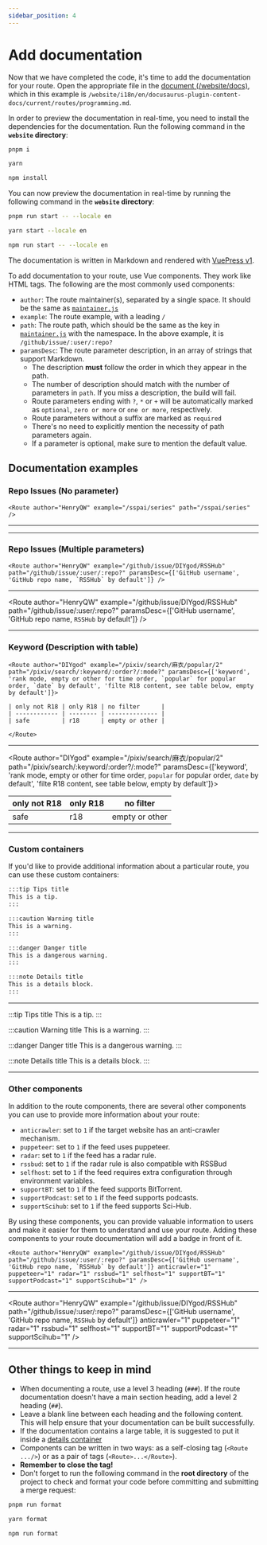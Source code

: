 ```yaml
---
sidebar_position: 4
---
```


# Add documentation

Now that we have completed the code, it's time to add the documentation for your route. Open the appropriate file in the [document (/website/docs)](https://github.com/DIYgod/RSSHub/blob/master/website/docs), which in this example is `/website/i18n/en/docusaurus-plugin-content-docs/current/routes/programming.md`.

In order to preview the documentation in real-time, you need to install the dependencies for the documentation. Run the following command in the **`website` directory**:

<code-group>
<code-block title="pnpm" active>

```bash
pnpm i
```

</code-block>
<code-block title="yarn">

```bash
yarn
```

</code-block>
<code-block title="npm">

```bash
npm install
```

</code-block>
</code-group>

You can now preview the documentation in real-time by running the following command in the **`website` directory**:

<code-group>
<code-block title="pnpm" active>

```bash
pnpm run start -- --locale en
```

</code-block>
<code-block title="yarn">

```bash
yarn start --locale en
```

</code-block>
<code-block title="npm">

```bash
npm run start -- --locale en
```

</code-block>
</code-group>

The documentation is written in Markdown and rendered with [VuePress v1](https://v1.vuepress.vuejs.org).

To add documentation to your route, use Vue components. They work like HTML tags. The following are the most commonly used components:

-   `author`: The route maintainer(s), separated by a single space. It should be the same as [`maintainer.js`](/joinus/new-rss/before-start#understand-the-basics-maintainer-js)
-   `example`: The route example, with a leading `/`
-   `path`: The route path, which should be the same as the key in [`maintainer.js`](/joinus/new-rss/before-start#understand-the-basics-maintainer-js) with the namespace. In the above example, it is `/github/issue/:user/:repo?`
-   `paramsDesc`: The route parameter description, in an array of strings that support Markdown.
    -   The description **must** follow the order in which they appear in the path.
    -   The number of description should match with the number of parameters in `path`. If you miss a description, the build will fail.
    -   Route parameters ending with `?`, `*` or `+` will be automatically marked as `optional`, `zero or more` or `one or more`, respectively.
    -   Route parameters without a suffix are marked as `required`
    -   There's no need to explicitly mention the necessity of path parameters again.
    -   If a parameter is optional, make sure to mention the default value.

## Documentation examples

### Repo Issues (No parameter)

```vue
<Route author="HenryQW" example="/sspai/series" path="/sspai/series" />
```

---

<Route author="HenryQW" example="/sspai/series" path="/sspai/series"/>

---

### Repo Issues (Multiple parameters)

```vue
<Route author="HenryQW" example="/github/issue/DIYgod/RSSHub" path="/github/issue/:user/:repo?" paramsDesc={['GitHub username', 'GitHub repo name, `RSSHub` by default']} />
```

---

<Route author="HenryQW" example="/github/issue/DIYgod/RSSHub" path="/github/issue/:user/:repo?" paramsDesc={['GitHub username', 'GitHub repo name, `RSSHub` by default']} />

---

### Keyword (Description with table)

```vue
<Route author="DIYgod" example="/pixiv/search/麻衣/popular/2" path="/pixiv/search/:keyword/:order?/:mode?" paramsDesc={['keyword', 'rank mode, empty or other for time order, `popular` for popular order, `date` by default', 'filte R18 content, see table below, empty by default']}>

| only not R18 | only R18 | no filter      |
| ------------ | -------- | -------------- |
| safe         | r18      | empty or other |

</Route>
```

---

<Route author="DIYgod" example="/pixiv/search/麻衣/popular/2" path="/pixiv/search/:keyword/:order?/:mode?" paramsDesc={['keyword', 'rank mode, empty or other for time order, `popular` for popular order, `date` by default', 'filte R18 content, see table below, empty by default']}>

| only not R18 | only R18 | no filter      |
| ------------ | -------- | -------------- |
| safe         | r18      | empty or other |

</Route>

---

### Custom containers

If you'd like to provide additional information about a particular route, you can use these custom containers:

```md
:::tip Tips title
This is a tip.
:::

:::caution Warning title
This is a warning.
:::

:::danger Danger title
This is a dangerous warning.
:::

:::note Details title
This is a details block.
:::
```

---

:::tip Tips title
This is a tip.
:::

:::caution Warning title
This is a warning.
:::

:::danger Danger title
This is a dangerous warning.
:::

:::note Details title
This is a details block.
:::

---

### Other components

In addition to the route components, there are several other components you can use to provide more information about your route:

-   `anticrawler`: set to `1` if the target website has an anti-crawler mechanism.
-   `puppeteer`: set to `1` if the feed uses puppeteer.
-   `radar`: set to `1` if the feed has a radar rule.
-   `rssbud`: set to `1` if the radar rule is also compatible with RSSBud
-   `selfhost`: set to `1` if the feed requires extra configuration through environment variables.
-   `supportBT`: set to `1` if the feed supports BitTorrent.
-   `supportPodcast`: set to `1` if the feed supports podcasts.
-   `supportScihub`: set to `1` if the feed supports Sci-Hub.

By using these components, you can provide valuable information to users and make it easier for them to understand and use your route. Adding these components to your route documentation will add a badge in front of it.

```vue
<Route author="HenryQW" example="/github/issue/DIYgod/RSSHub" path="/github/issue/:user/:repo?" paramsDesc={['GitHub username', 'GitHub repo name, `RSSHub` by default']} anticrawler="1" puppeteer="1" radar="1" rssbud="1" selfhost="1" supportBT="1" supportPodcast="1" supportScihub="1" />
```

---

<Route author="HenryQW" example="/github/issue/DIYgod/RSSHub" path="/github/issue/:user/:repo?" paramsDesc={['GitHub username', 'GitHub repo name, `RSSHub` by default']} anticrawler="1" puppeteer="1" radar="1" rssbud="1" selfhost="1" supportBT="1" supportPodcast="1" supportScihub="1" />

---

## Other things to keep in mind

-   When documenting a route, use a level 3 heading (`###`). If the route documentation doesn't have a main section heading, add a level 2 heading (`##`).
-   Leave a blank line between each heading and the following content. This will help ensure that your documentation can be built successfully.
-   If the documentation contains a large table, it is suggested to put it inside a [details container](/joinus/new-rss/add-docs#documentation-examples-custom-containers)
-   Components can be written in two ways: as a self-closing tag (`<Route .../>`) or as a pair of tags (`<Route>...</Route>`).
-   **Remember to close the tag!**
-   Don't forget to run the following command in the **root directory** of the project to check and format your code before committing and submitting a merge request:

<code-group>
<code-block title="pnpm" active>

```bash
pnpm run format
```

</code-block>
<code-block title="yarn">

```bash
yarn format
```

</code-block>
<code-block title="npm">

```bash
npm run format
```

</code-block>
</code-group>
